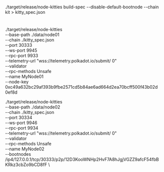 #

./target/release/node-kitties build-spec --disable-default-bootnode --chain kit > kitty_spec.json

#

./target/release/node-kitties \
--base-path ./data/node01 \
--chain ./kitty_spec.json \
--port 30333 \
--ws-port 9945 \
--rpc-port 9933 \
--telemetry-url "wss://telemetry.polkadot.io/submit/ 0" \
--validator \
--rpc-methods Unsafe \
--name MyNode01 \
--node-key 0xc49a632bc29af393b9fbe2571cd5b84ae6ad664d2ea70bcff500f43b02d0ef8d

./target/release/node-kitties \
--base-path ./data/node02 \
--chain ./kitty_spec.json \
--port 30334 \
--ws-port 9946 \
--rpc-port 9934 \
--telemetry-url "wss://telemetry.polkadot.io/submit/ 0" \
--validator \
--rpc-methods Unsafe \
--name MyNode02 \
--bootnodes /ip4/127.0.0.1/tcp/30333/p2p/12D3KooWNHp2HvF7A8hJgjVGZZ9afcF54fbBKRkz3cbZo9bCD8fF \
